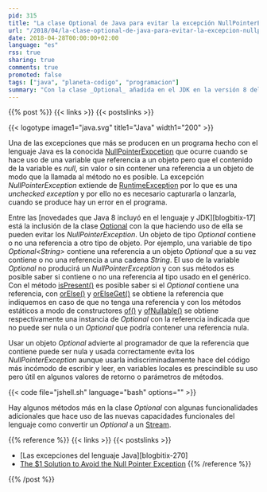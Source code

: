 ```yaml
---
pid: 315
title: "La clase Optional de Java para evitar la excepción NullPointerException"
url: "/2018/04/la-clase-optional-de-java-para-evitar-la-excepcion-nullpointerexception/"
date: 2018-04-28T00:00:00+02:00
language: "es"
rss: true
sharing: true
comments: true
promoted: false
tags: ["java", "planeta-codigo", "programacion"]
summary: "Con la clase _Optional_ añadida en el JDK en la versión 8 del lenguaje Java se puede evitar una de las excepciones más comunes que se produce cuando se hace uso de una referencia nula a un objeto."
---
```


{{% post %}}
{{< links >}}
{{< postslinks >}}

{{< logotype image1="java.svg" title1="Java" width1="200" >}}

Una de las excepciones que más se producen en un programa hecho con el lenguaje Java es la conocida [NullPointerExpcetion](https://docs.oracle.com/javase/10/docs/api/java/lang/NullPointerException.html) que ocurre cuando se hace uso de una variable que referencia a un objeto pero que el contenido de la variable es _null_, sin valor o sin contener una referencia a un objeto de modo que la llamada al método no es posible. La excepción _NullPointerException_ extiende de [RuntimeException](https://docs.oracle.com/javase/10/docs/api/java/lang/RuntimeException.html) por lo que es una _unchecked exception_ y por ello no es necesario capturarla o lanzarla, cuando se produce hay un error en el programa.

Entre las [novedades que Java 8 incluyó en el lenguaje y JDK][blogbitix-17] está la inclusión de la clase [Optional](https://docs.oracle.com/javase/10/docs/api/java/util/Optional.html) con la que haciendo uso de ella se pueden evitar los _NullPointerException_. Un objeto de tipo _Optional_ contiene o no una referencia a otro tipo de objeto. Por ejemplo, una variable de tipo _Optional\<String\>_ contiene una referencia a un objeto _Optional_ que a su vez contiene o no una referencia a una cadena _String_. El uso de la variable _Optional_ no producirá un _NullPointerException_ y con sus métodos es posible saber si contiene o no una referencia al tipo usado en el genérico. Con el método [isPresent()](https://docs.oracle.com/javase/10/docs/api/java/util/Optional.html#isPresent()) es posible saber si el _Optional_ contiene una referencia, con [orElse()](https://docs.oracle.com/javase/10/docs/api/java/util/Optional.html#orElse(T)) y [orElseGet()](https://docs.oracle.com/javase/10/docs/api/java/util/Optional.html#orElseGet(java.util.function.Supplier)) se obtiene la referencia que indiquemos en caso de que no tenga una referencia y con los métodos estáticos a modo de constructores [of()](https://docs.oracle.com/javase/10/docs/api/java/util/Optional.html#of(T)) y [ofNullable()](https://docs.oracle.com/javase/10/docs/api/java/util/Optional.html#ofNullable(T)) se obtiene respectivamente una instancia de _Optional_ con la referencia indicada que no puede ser nula o un _Optional_ que podría contener una referencia nula.

Usar un objeto _Optional_ advierte al programador de que la referencia que contiene puede ser nula y usada correctamente evita los _NullPointerException_ aunque usarla indiscriminadamente hace del código más incómodo de escribir y leer, en variables locales es prescindible su uso pero útil en algunos valores de retorno o parámetros de métodos.

{{< code file="jshell.sh" language="bash" options="" >}}

Hay algunos métodos más en la clase _Optional_ con algunas funcionalidades adicionales que hace uso de las nuevas capacidades funcionales del lenguaje como convertir un _Optional_ a un [Stream](https://docs.oracle.com/javase/10/docs/api/java/util/stream/Stream.html).

{{% reference %}}
{{< links >}}
{{< postslinks >}}
* [Las excepciones del lenguaje Java][blogbitix-270]
* [The $1 Solution to Avoid the Null Pointer Exception](https://dzone.com/articles/one-dollar-solution-to-avoid-null-pointer-exceptio)
{{% /reference %}}

{{% /post %}}
